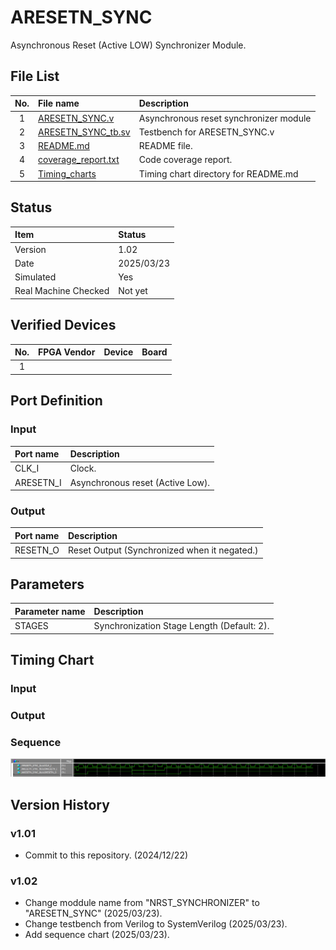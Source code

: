 # ARESETN_SYNC
Asynchronous Reset (Active LOW) Synchronizer Module.

## File List
| No. |File name|Description|
|:---:|:-------------------------|:----------|
|  1  |[ARESETN_SYNC.v](https://github.com/AUDIY/AUDIY_Verilog_IP/blob/main/ARESETN_SYNC/ARESETN_SYNC.v)|Asynchronous reset synchronizer module|
|  2  |[ARESETN_SYNC_tb.sv](https://github.com/AUDIY/AUDIY_Verilog_IP/blob/main/ARESETN_SYNC/ARESETN_SYNC_tb.sv)|Testbench for ARESETN_SYNC.v|
|  3  |[README.md](https://github.com/AUDIY/AUDIY_Verilog_IP/blob/main/ARESETN_SYNC/README.md)|README file.|
|  4  |[coverage_report.txt](https://github.com/AUDIY/AUDIY_Verilog_IP/blob/main/ARESETN_SYNC/coverage_report.txt)|Code coverage report.|
|  5  |[Timing_charts](https://github.com/AUDIY/AUDIY_Verilog_IP/tree/main/ARESETN_SYNC/Timing_charts)|Timing chart directory for README.md|

## Status
|Item|Status|
|:------|:---------|
|Version|1.02|
|Date   |2025/03/23|
|Simulated|Yes|
|Real Machine Checked|Not yet|

## Verified Devices
|No.|FPGA Vendor|Device|Board|
|:-:|:----------|:-----|:----|
| 1 ||||

## Port Definition
### Input
|Port name|Description|
|:--------|:----------|
|CLK_I|Clock.|
|ARESETN_I|Asynchronous reset (Active Low).|

### Output
|Port name|Description|
|:--------|:----------|
|RESETN_O|Reset Output (Synchronized when it negated.)|

## Parameters
|Parameter name|Description|
|:-------------|:----------|
|STAGES|Synchronization Stage Length (Default: 2).|

## Timing Chart
### Input
### Output
### Sequence
![Sequence](https://github.com/AUDIY/AUDIY_Verilog_IP/blob/main/ARESETN_SYNC/Timing_charts/02_png/ARESETN_SYNC_sequence.png)

## Version History
### v1.01
- Commit to this repository. (2024/12/22)
### v1.02
- Change moddule name from "NRST_SYNCHRONIZER" to "ARESETN_SYNC" (2025/03/23).
- Change testbench from Verilog to SystemVerilog (2025/03/23).
- Add sequence chart (2025/03/23).
